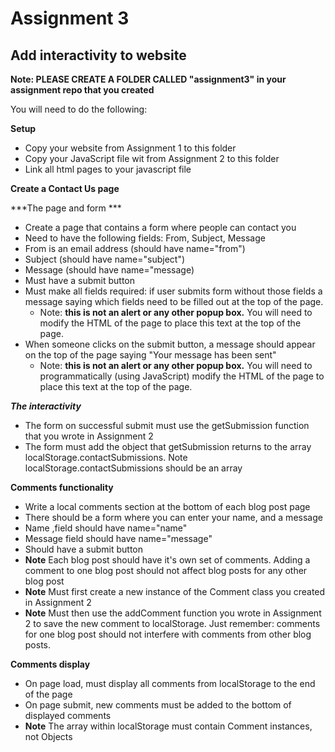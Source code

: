 # Assignment 3
## Add interactivity to website

**Note: PLEASE CREATE A FOLDER CALLED "assignment3" in your assignment repo that you created**

You will need to do the following:

**Setup**
 - Copy your website from Assignment 1 to this folder
 - Copy your JavaScript file wit from Assignment 2 to this folder
 - Link all html pages to your javascript file

**Create a Contact Us page**

***The page and form ***
 - Create a page that contains a form where people can contact you
 - Need to have the following fields: From, Subject, Message
  - From is an email address (should have name="from")
  - Subject (should have name="subject")
  - Message (should have name="message)
 - Must have a submit button
 - Must make all fields required: if user submits form without those fields a message saying which fields need to be filled out at the top of the page.
   - Note: **this is not an alert or any other popup box.** You will need to modify the HTML of the page to place this text at the top of the page.
 - When someone clicks on the submit button, a message should appear on the top of the page saying "Your message has been sent"
   - Note: **this is not an alert or any other popup box.** You will need to programmatically (using JavaScript) modify the HTML of the page to place this text at the top of the page.

***The interactivity***
 - The form on successful submit must use the getSubmission function that you wrote in Assignment 2
 - The form must add the object that getSubmission returns to the array localStorage.contactSubmissions. Note localStorage.contactSubmissions should be an array


**Comments functionality**
 - Write a local comments section at the bottom of each blog post page
 - There should be a form where you can enter your name, and a message
  - Name ,field should have name="name"
  - Message field should have name="message"
 - Should have a submit button
 - **Note** Each blog post should have it's own set of comments. Adding a comment to one blog post should not affect blog posts for any other blog post
 - **Note** Must first create a new instance of the Comment class you created in Assignment 2
 - **Note** Must then use the addComment function you wrote in Assignment 2 to save the new comment to localStorage. Just remember: comments for one blog post should not interfere with comments from other blog posts.

**Comments display**
 - On page load, must display all comments from localStorage to the end of the page
 - On page submit, new comments must be added to the bottom of displayed comments
 - **Note** The array within localStorage must contain Comment instances, not Objects
